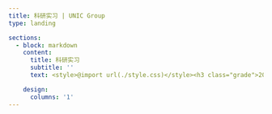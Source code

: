 ```yaml
---
title: 科研实习 | UNIC Group
type: landing

sections:
  - block: markdown
    content:
      title: 科研实习
      subtitle: ''
      text: <style>@import url(./style.css)</style><h3 class="grade">2019级</h3><div><p class="font"><span>任子攸：卡内基梅伦大学（Carnegie Mellon University，CMU），发表ICCSPA一篇，相关GitHub 20+ Stars</span></p><p class="font"><span>王龙鑫：宾夕法尼亚大学（University of Pennsylvania，Upenn），发表通信旗舰会议ICC一篇</span></p><p class="font"><p class="font"><span>唐爽：清华大学，发表GLOBECOM一篇，省优秀毕业生</span></p><span>傅连浩：西安电子科技大学，发表SCI二区论文与PIMRC论文一篇</span></p><p class="font"><span>盛泰舒：国防科技大学</span></p><p class="font"><span>杨光瑛：上海交通大学</span></p></div><h3 class="grade">2020级</h3><div><p class="font"><span>彭泽刚：清华大学</span></p><p class="font"><span>杨晓：中国科学院大学-鹏城实验室</span></p><p class="font"><span>李昊程：清华大学，发表VTC论文一篇</span></p><p class="font"><span>王棕祺：清华大学，投稿ICCV论文一篇</span></p><p class="font"><span>潘宇豪：发表PIMRC、UCOM论文各一篇，SCI一区论文一篇</span></p><p class="font"><span>陶禹成：中科院自动化所</span></p><p class="font"><span>张云儿：帝国理工大学（Imperial College London，ICL）</span></p><p class="font"><span>李子欣：加州大学伯克利分校（University of California, Berkeley，UCB）</span></p></div><h3 class="grade">2021级</h3><div><p class="font"><span>陶科达：发表SCI一区论文一篇，投稿NeurIPS论文一篇</span></p><p class="font"><span>邱奇：发表UCOM论文一篇，投稿SCI一区论文一篇</p></div><h3 class="grade">2023级</h3><div><p class="font"><span>陈炅：发表UCOM论文一篇</span></p></div>

    design:
      columns: '1'
---
```

